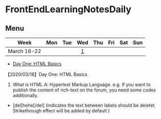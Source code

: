 # FrontEndLearningNotesDaily
## Menu 

Week | Mon | Tue | Wed | Thu | Fri | Sat | Sun  
:-: | :-: | :-: | :-: | :-: | :-: | :-: | :-:
March 16-22  | | | [1](https://github.com/vivi3nli/LeetCodeDaily#20180613%E9%A2%98%E7%9B%AE)|||||

- [Day One: HTML Basics](https://github.com/YuuSUN/FrontEndLearningNotesDaily/blob/master/README.md)



【2020/03/18】Day One: HTML Basics
1. What is HTML
A: Hypertext Markup Language. e.g. If you want to publish the content of rich-text on the forum, you need some codes additionally. 
- [del]hehe[/del] (indicates the text between labels should be deletet. Strikethrough effect will be added by default )
